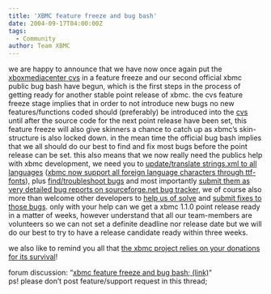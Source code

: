 ```yaml
---
title: 'XBMC feature freeze and bug bash'
date: 2004-09-17T04:00:00Z
tags:
  - Community
author: Team XBMC
---
```

we are happy to announce that we have now once again put the [xboxmediacenter cvs](https://sourceforge.net/cvs/?group_id=87054) in a feature freeze and our second official xbmc public bug bash have begun, which is the first steps in the process of getting ready for another stable point release of xbmc. the cvs feature freeze stage implies that in order to not introduce new bugs no new features/functions coded should (preferably) be introduced into the [cvs](https://sourceforge.net/cvs/?group_id=87054) until after the source code for the next point release have been set, this feature freeze will also give skinners a chance to catch up as xbmc’s skin-structure is also locked down. in the mean time the official bug bash implies that we all should do our best to find and fix most bugs before the point release can be set. this also means that we now really need the publics help with xbmc development, we need you to [update/translate strings.xml to all languages](http://www.xboxmediacenter.com/info_faq.htm#translations) ([xbmc now support all foreign language characters through ttf-fonts](http://www.xboxmediaplayer.de/cgi-bin/forums/ikonboard.pl?act=st;f=1;t=6362)), plus [find/troubleshoot bugs](http://www.xboxmediacenter.com/info_faq.htm#27) and most importantly [submit them as very detailed bug reports on sourceforge.net bug tracker](http://www.xboxmediacenter.com/info_faq.htm#28), we of course also more than welcome other developers to [help us of solve](http://cvs.sourceforge.net/viewcvs.py/xbmc/xbmc/bugs.txt?sortby=date) and [submit fixes to those bugs](http://www.xboxmediacenter.com/info_faq.htm#28). only with your help can we get a xbmc 1.1.0 point release ready in a matter of weeks, however understand that all our team-members are volunteers so we can not set a definite deadline nor release date but we will do our best to try to have a release candidate ready within three weeks. 

 we also like to remind you all that [the xbmc project relies on your donations for its survival](http://www.xboxmediacenter.com/info_contrib.htm)!

 forum discussion: “[xbmc feature freeze and bug bash; (link)](http://www.xboxmediaplayer.de/cgi-bin/forums/ikonboard.pl?act=st;f=1;t=6523)“  
 ps! please don’t post feature/support request in this thread;

 
